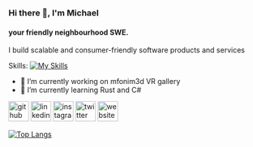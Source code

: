 ### Hi there 👋, I'm Michael
#### your friendly neighbourhood SWE.
I build scalable and consumer-friendly software products and services 

Skills: [![My Skills](https://skills.thijs.gg/icons?i=js,html,css,react,java,python,dart,go,c,cpp,matlab)](https://skills.thijs.gg)

- 🔭 I’m currently working on mfonim3d VR gallery 
- 🌱 I’m currently learning Rust and C# 


[<img src='https://cdn.jsdelivr.net/npm/simple-icons@3.0.1/icons/github.svg' alt='github' height='40'>](https://github.com/MichaelMireku)  [<img src='https://cdn.jsdelivr.net/npm/simple-icons@3.0.1/icons/linkedin.svg' alt='linkedin' height='40'>](https://www.linkedin.com/in/michael-mireku-121a71201/)  [<img src='https://cdn.jsdelivr.net/npm/simple-icons@3.0.1/icons/instagram.svg' alt='instagram' height='40'>](https://www.instagram.com/mike1111k/)  [<img src='https://cdn.jsdelivr.net/npm/simple-icons@3.0.1/icons/twitter.svg' alt='twitter' height='40'>](https://twitter.com/mike11111k)  [<img src='https://cdn.jsdelivr.net/npm/simple-icons@3.0.1/icons/icloud.svg' alt='website' height='40'>](mikemireku.com)  

[![Top Langs](https://github-readme-stats.vercel.app/api/top-langs/?username=MichaelMireku)](https://github.com/anuraghazra/github-readme-stats)

